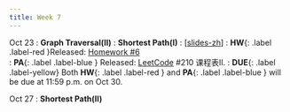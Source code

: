 ```yaml
---
title: Week 7
---
```


Oct 23
: **Graph Traversal(II)**
: **Shortest Path(I)**
  :  \[[slides-zh](https://basics.sjtu.edu.cn/~yangqizhe/pdf/algo2023w/slides/AlgoLec7-handout-zh.pdf)\]
:  **HW**{: .label .label-red }Released: [Homework #6](https://basics.sjtu.edu.cn/~yangqizhe/pdf/algo2023w/homework/Algo-hw6.pdf)  
: **PA**{: .label .label-blue } Released: [LeetCode](https://leetcode.cn/problems/course-schedule-ii/) #210 课程表II.
: **DUE**{: .label .label-yellow} Both **HW**{: .label .label-red } and  **PA**{: .label .label-blue } will be due at 11:59 p.m. on Oct 30. 

Oct 27
: **Shortest Path(II)**



  

